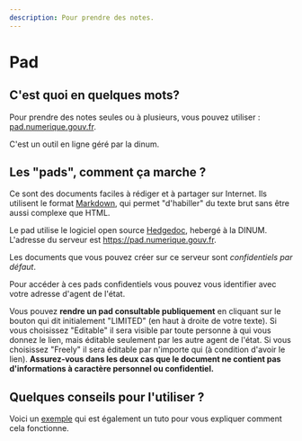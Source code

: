 ```yaml
---
description: Pour prendre des notes.
---
```


# Pad

## C'est quoi en quelques mots?

Pour prendre des notes seules ou à plusieurs, vous pouvez utiliser : [pad.numerique.gouv.fr](https://pad.numerique.gouv.fr).

C'est un outil en ligne géré par la dinum.

## Les "pads", comment ça marche ?

Ce sont des documents faciles à rédiger et à partager sur Internet. Ils utilisent le format [Markdown](https://fr.wikipedia.org/wiki/Markdown), qui permet "d'habiller" du texte brut sans être aussi complexe que HTML.

Le pad utilise le logiciel open source [Hedgedoc](https://github.com/hedgedoc/hedgedoc), hebergé à la DINUM. L'adresse du serveur est https://pad.numerique.gouv.fr.

Les documents que vous pouvez créer sur ce serveur sont _confidentiels par défaut_.

Pour accéder à ces pads confidentiels vous pouvez vous identifier avec votre adresse d'agent de l'état.

Vous pouvez **rendre un pad consultable publiquement** en cliquant sur le bouton qui dit initialement "LIMITED" \(en haut à droite de votre texte\). Si vous choisissez "Editable" il sera visible par toute personne à qui vous donnez le lien, mais éditable seulement par les autre agent de l'état. Si vous choisissez "Freely" il sera éditable par n'importe qui \(à condition d'avoir le lien\). **Assurez-vous dans les deux cas que le document ne contient pas d'informations à caractère personnel ou confidentiel.**

## Quelques conseils pour l'utiliser ?

Voici un [exemple](https://pad.numerique.gouv.fr/atelier) qui est également un tuto pour vous expliquer comment cela fonctionne.

